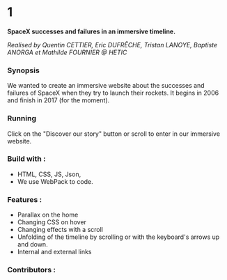 # 1
**SpaceX successes and failures in an immersive timeline.** 

*Realised by Quentin CETTIER, Eric DUFRÊCHE, Tristan LANOYE, Baptiste ANORGA et Mathilde FOURNIER @ HETIC*

### Synopsis 
We wanted to create an immersive website about the successes and failures of SpaceX when they try to launch their rockets. It begins in 2006 and finish in 2017 (for the moment).

### Running
Click on the "Discover our story" button or scroll to enter in our immersive website.

### Build with :
- HTML, CSS, JS, Json, 
- We use WebPack to code.

### Features : 
- Parallax on the home
- Changing CSS on hover
- Changing effects with a scroll
- Unfolding of the timeline by scrolling or with the keyboard's arrows up and down. 
- Internal and external links

### Contributors :
